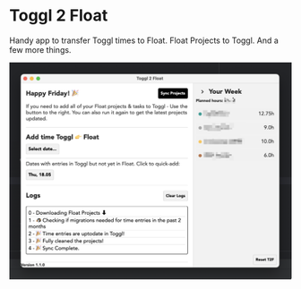 # Toggl 2 Float

Handy app to transfer Toggl times to Float. Float Projects to Toggl. And a few more things.

![Toggl To Float](docs/t2f.png)
